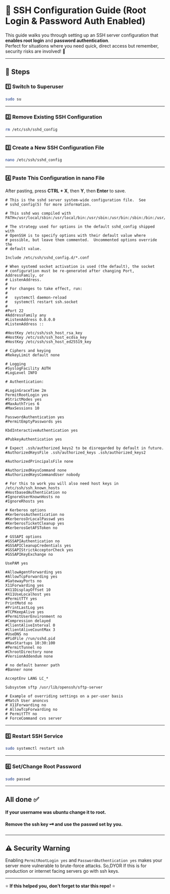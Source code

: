 # 🚀 SSH Configuration Guide (Root Login & Password Auth Enabled) 

This guide walks you through setting up an SSH server configuration that **enables root login** and **password authentication**.  
Perfect for situations where you need quick, direct access but remember, security risks are involved! 🔐

---

## 📜 Steps

### **1️⃣ Switch to Superuser**
```bash
sudo su
```

---

### **2️⃣ Remove Existing SSH Configuration**
```bash
rm /etc/ssh/sshd_config
```

---

### **3️⃣ Create a New SSH Configuration File**
```bash
nano /etc/ssh/sshd_config
```

---

### **4️⃣ Paste This Configuration in nano File**
After pasting, press **CTRL + X**, then **Y**, then **Enter** to save.

```plaintext
# This is the sshd server system-wide configuration file.  See
# sshd_config(5) for more information.

# This sshd was compiled with PATH=/usr/local/sbin:/usr/local/bin:/usr/sbin:/usr/bin:/sbin:/bin:/usr/games

# The strategy used for options in the default sshd_config shipped with
# OpenSSH is to specify options with their default value where
# possible, but leave them commented.  Uncommented options override the
# default value.

Include /etc/ssh/sshd_config.d/*.conf

# When systemd socket activation is used (the default), the socket
# configuration must be re-generated after changing Port, AddressFamily, or
# ListenAddress.
#
# For changes to take effect, run:
#
#   systemctl daemon-reload
#   systemctl restart ssh.socket
#
#Port 22
#AddressFamily any
#ListenAddress 0.0.0.0
#ListenAddress ::

#HostKey /etc/ssh/ssh_host_rsa_key
#HostKey /etc/ssh/ssh_host_ecdsa_key
#HostKey /etc/ssh/ssh_host_ed25519_key

# Ciphers and keying
#RekeyLimit default none

# Logging
#SyslogFacility AUTH
#LogLevel INFO

# Authentication:

#LoginGraceTime 2m
PermitRootLogin yes
#StrictModes yes
#MaxAuthTries 6
#MaxSessions 10

PasswordAuthentication yes
#PermitEmptyPasswords yes

KbdInteractiveAuthentication yes

#PubkeyAuthentication yes

# Expect .ssh/authorized_keys2 to be disregarded by default in future.
#AuthorizedKeysFile .ssh/authorized_keys .ssh/authorized_keys2

#AuthorizedPrincipalsFile none

#AuthorizedKeysCommand none
#AuthorizedKeysCommandUser nobody

# For this to work you will also need host keys in /etc/ssh/ssh_known_hosts
#HostbasedAuthentication no
#IgnoreUserKnownHosts no
#IgnoreRhosts yes

# Kerberos options
#KerberosAuthentication no
#KerberosOrLocalPasswd yes
#KerberosTicketCleanup yes
#KerberosGetAFSToken no

# GSSAPI options
#GSSAPIAuthentication no
#GSSAPICleanupCredentials yes
#GSSAPIStrictAcceptorCheck yes
#GSSAPIKeyExchange no

UsePAM yes

#AllowAgentForwarding yes
#AllowTcpForwarding yes
#GatewayPorts no
X11Forwarding yes
#X11DisplayOffset 10
#X11UseLocalhost yes
#PermitTTY yes
PrintMotd no
#PrintLastLog yes
#TCPKeepAlive yes
#PermitUserEnvironment no
#Compression delayed
#ClientAliveInterval 0
#ClientAliveCountMax 3
#UseDNS no
#PidFile /run/sshd.pid
#MaxStartups 10:30:100
#PermitTunnel no
#ChrootDirectory none
#VersionAddendum none

# no default banner path
#Banner none

AcceptEnv LANG LC_*

Subsystem sftp /usr/lib/openssh/sftp-server

# Example of overriding settings on a per-user basis
#Match User anoncvs
# X11Forwarding no
# AllowTcpForwarding no
# PermitTTY no
# ForceCommand cvs server
```

---

### **5️⃣ Restart SSH Service**
```bash
sudo systemctl restart ssh
```

---

### **6️⃣ Set/Change Root Password**
```bash
sudo passwd
```

---
## **All done ✅**
#### If your username was ubuntu change it to root.
#### Remove the ssh key 🗝 and use the passwd set by you.
---

## ⚠️ Security Warning
Enabling `PermitRootLogin yes` and `PasswordAuthentication yes` makes your server more vulnerable to brute-force attacks. 
So,DYOR
If this is for production or internet facing servers go with ssh keys.

---

⭐ **If this helped you, don’t forget to star this repo!** ⭐
